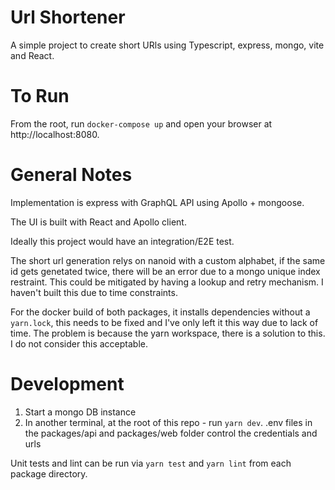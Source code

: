 # Url Shortener

A simple project to create short URls using Typescript, express, mongo, vite and React.

# To Run

From the root, run `docker-compose up` and open your browser at http://localhost:8080.

# General Notes

Implementation is express with GraphQL API using Apollo + mongoose.

The UI is built with React and Apollo client.

Ideally this project would have an integration/E2E test.

The short url generation relys on nanoid with a custom alphabet, if the same id gets genetated twice, there will be an error due to a mongo unique index restraint. This could be mitigated by having a lookup and retry mechanism. I haven't built this due to time constraints.

For the docker build of both packages, it installs dependencies without a `yarn.lock`, this needs to be fixed and I've only left it this way due to lack of time. The problem is because the yarn workspace, there is a solution to this. I do not consider this acceptable.

# Development

1. Start a mongo DB instance
2. In another terminal, at the root of this repo - run `yarn dev`. .env files in the packages/api and packages/web folder control the credentials and urls

Unit tests and lint can be run via `yarn test` and `yarn lint` from each package directory.